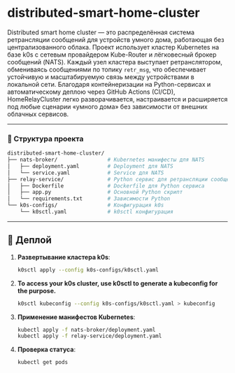 # distributed-smart-home-cluster

Distributed smart home cluster — это распределённая система ретрансляции сообщений для устройств умного дома, работающая без централизованного облака. Проект использует кластер Kubernetes на базе k0s с сетевым провайдером Kube-Router и лёгковесный брокер сообщений (NATS). Каждый узел кластера выступает ретранслятором, обмениваясь сообщениями по топику `retr_msg`, что обеспечивает устойчивую и масштабируемую связь между устройствами в локальной сети. Благодаря контейнеризации на Python-сервисах и автоматическому деплою через GitHub Actions (CI/CD), HomeRelayCluster легко разворачивается, настраивается и расширяется под любые сценарии «умного дома» без зависимости от внешних облачных сервисов.

---

### 🌳 Структура проекта

```bash
distributed-smart-home-cluster/
├── nats-broker/                # Kubernetes манифесты для NATS
│   ├── deployment.yaml         # Deployment для NATS
│   └── service.yaml            # Service для NATS
├── relay-service/              # Python сервис для ретрансляции сообщений
│   ├── Dockerfile              # Dockerfile для Python сервиса
│   ├── app.py                  # Основной Python скрипт
│   └── requirements.txt        # Зависимости Python
└── k0s-configs/                # Конфигурация k0s
    └── k0sctl.yaml             # k0sctl конфигурация
```

---

## 🚀 Деплой

1. **Развертывание кластера k0s**:

   ```bash
   k0sctl apply --config k0s-configs/k0sctl.yaml
   ```

2. **To access your k0s cluster, use k0sctl to generate a kubeconfig for the purpose.**

   ```bash
   k0sctl kubeconfig --config k0s-configs/k0sctl.yaml > kubeconfig
   ```

3. **Применение манифестов Kubernetes**:

   ```bash
   kubectl apply -f nats-broker/deployment.yaml
   kubectl apply -f relay-service/deployment.yaml
   ```

4. **Проверка статуса**:

   ```bash
   kubectl get pods
   ```

